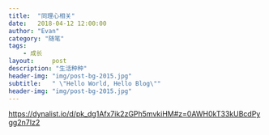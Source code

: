 ```yaml
---
title:  "同理心相关"
date:   2018-04-12 12:00:00
author: "Evan"
category: "随笔"
tags:
    - 成长
layout:     post
description: "生活种种"
header-img: "img/post-bg-2015.jpg"
subtitle:   " \"Hello World, Hello Blog\""
header-img: "img/post-bg-2015.jpg"
---
```

https://dynalist.io/d/pk_dg1Afx7ik2zGPh5mvkiHM#z=0AWH0kT33kUBcdPygg2n7Iz2
